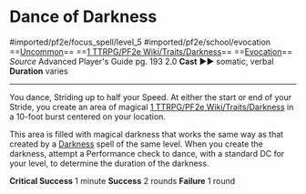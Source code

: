 # Dance of Darkness
#imported/pf2e/focus_spell/level_5 #imported/pf2e/school/evocation 
==[Uncommon](uncommon.md)== ==[1 TTRPG/PF2e Wiki/Traits/Darkness](1%20TTRPG/PF2e%20Wiki/Traits/Darkness)== ==[Evocation](evocation.md)==
*Source* Advanced Player's Guide pg. 193 2.0
**Cast** ►► somatic, verbal
**Duration** varies

---
You dance, Striding up to half your Speed. At either the start or end of your Stride, you create an area of magical [1 TTRPG/PF2e Wiki/Traits/Darkness](1%20TTRPG/PF2e%20Wiki/Traits/Darkness) in a 10-foot burst centered on your location.

This area is filled with magical darkness that works the same way as that created by a [Darkness](1%20TTRPG/PF2e%20Wiki/Magic/Spells/Level%202/Darkness) spell of the same level. When you create the darkness, attempt a Performance check to dance, with a standard DC for your level, to determine the duration of the darkness.

**Critical Success** 1 minute
**Success** 2 rounds
**Failure** 1 round